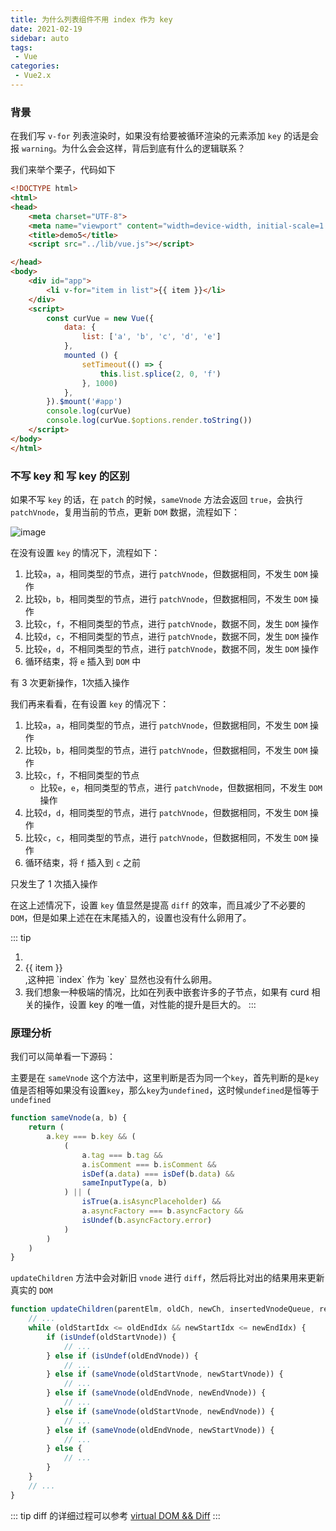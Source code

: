 ```yaml
---
title: 为什么列表组件不用 index 作为 key
date: 2021-02-19
sidebar: auto
tags: 
 - Vue
categories:
 - Vue2.x
---
```


### 背景

在我们写 `v-for` 列表渲染时，如果没有给要被循环渲染的元素添加 `key` 的话是会报 `warning`。为什么会会这样，背后到底有什么的逻辑联系？

我们来举个栗子，代码如下

```html
<!DOCTYPE html>
<html>
<head>
    <meta charset="UTF-8">
    <meta name="viewport" content="width=device-width, initial-scale=1.0">
    <title>demo5</title>
    <script src="../lib/vue.js"></script>

</head>
<body>
    <div id="app">
        <li v-for="item in list">{{ item }}</li>
    </div>
    <script>
        const curVue = new Vue({
            data: {
                list: ['a', 'b', 'c', 'd', 'e']
            },
            mounted () {
                setTimeout(() => {
                    this.list.splice(2, 0, 'f')
                }, 1000)
            },
        }).$mount('#app')
        console.log(curVue)
        console.log(curVue.$options.render.toString())
    </script>
</body>
</html>
```

### 不写 key 和 写 key 的区别

如果不写 `key` 的话，在 `patch` 的时候，`sameVnode` 方法会返回 `true`，会执行 `patchVnode`，复用当前的节点，更新 `DOM` 数据，流程如下：

![image](/blog/assets/img/vue2/question/checkDupKeys1.png)

在没有设置 `key` 的情况下，流程如下：

1. 比较`a`，`a`，相同类型的节点，进行 `patchVnode`，但数据相同，不发生 `DOM` 操作
2. 比较`b`，`b`，相同类型的节点，进行 `patchVnode`，但数据相同，不发生 `DOM` 操作
3. 比较`c`，`f`，不相同类型的节点，进行 `patchVnode`，数据不同，发生 `DOM` 操作
4. 比较`d`，`c`，不相同类型的节点，进行 `patchVnode`，数据不同，发生 `DOM` 操作
5. 比较`e`，`d`，不相同类型的节点，进行 `patchVnode`，数据不同，发生 `DOM` 操作
5. 循环结束，将 `e` 插入到 `DOM` 中

有 3 次更新操作，1次插入操作

我们再来看看，在有设置 `key` 的情况下：

1. 比较`a`，`a`，相同类型的节点，进行 `patchVnode`，但数据相同，不发生 `DOM` 操作
2. 比较`b`，`b`，相同类型的节点，进行 `patchVnode`，但数据相同，不发生 `DOM` 操作
3. 比较`c`，`f`，不相同类型的节点
    - 比较`e`，`e`，相同类型的节点，进行 `patchVnode`，但数据相同，不发生 `DOM` 操作
4. 比较`d`，`d`，相同类型的节点，进行 `patchVnode`，但数据相同，不发生 `DOM` 操作
5. 比较`c`，`c`，相同类型的节点，进行 `patchVnode`，但数据相同，不发生 `DOM` 操作
6. 循环结束，将 `f` 插入到 `c` 之前

只发生了 1 次插入操作

在这上述情况下，设置 `key` 值显然是提高 `diff` 的效率，而且减少了不必要的 `DOM`，但是如果上述在在末尾插入的，设置也没有什么卵用了。

::: tip
1. <li v-for="(item, index) in list" :key="index">{{ item }}</li>,这种把 `index` 作为 `key` 显然也没有什么卵用。
2. 我们想象一种极端的情况，比如在列表中嵌套许多的子节点，如果有 curd 相关的操作，设置 key 的唯一值，对性能的提升是巨大的。
:::

### 原理分析

我们可以简单看一下源码：

主要是在 `sameVnode` 这个方法中，这里判断是否为同一个`key`，首先判断的是`key`值是否相等如果没有设置`key`，那么`key`为`undefined`，这时候`undefined`是恒等于`undefined`

```js
function sameVnode(a, b) {
    return (
        a.key === b.key && (
            (
                a.tag === b.tag &&
                a.isComment === b.isComment &&
                isDef(a.data) === isDef(b.data) &&
                sameInputType(a, b)
            ) || (
                isTrue(a.isAsyncPlaceholder) &&
                a.asyncFactory === b.asyncFactory &&
                isUndef(b.asyncFactory.error)
            )
        )
    )
}
```

`updateChildren` 方法中会对新旧 `vnode` 进行 `diff`，然后将比对出的结果用来更新真实的 `DOM`
```js
function updateChildren(parentElm, oldCh, newCh, insertedVnodeQueue, removeOnly) {
    // ...
    while (oldStartIdx <= oldEndIdx && newStartIdx <= newEndIdx) {
        if (isUndef(oldStartVnode)) {
            // ...
        } else if (isUndef(oldEndVnode)) {
            // ...
        } else if (sameVnode(oldStartVnode, newStartVnode)) {
            // ...
        } else if (sameVnode(oldEndVnode, newEndVnode)) {
            // ...
        } else if (sameVnode(oldStartVnode, newEndVnode)) {
            // ...
        } else if (sameVnode(oldEndVnode, newStartVnode)) {
            // ...
        } else {
            // ...
        }
    }
    // ...
}
```
::: tip
diff 的详细过程可以参考 [virtual DOM && Diff](https://jayconscious.github.io/blog/vue/vue2/vueDiff.html)
:::


















